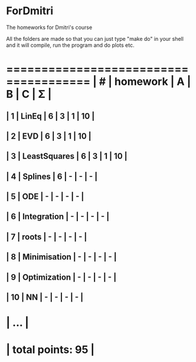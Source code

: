 # ForDmitri
The homeworks for Dmitri's course

All the folders are made so that you can just type "make do" in your shell and it will compile, run the program and do plots etc.


 ======================================
| #  | homework      | A | B | C | Σ   |
 ======================================
| 1  | LinEq         | 6 | 3 | 1 | 10  |
---------------------------------------
| 2  | EVD           | 6 | 3 | 1 | 10  |
---------------------------------------
| 3  | LeastSquares  | 6 | 3 | 1 | 10  |
---------------------------------------
| 4  | Splines       | 6 | - | - |  -  |
---------------------------------------
| 5  | ODE           | - | - | - |  -  |
---------------------------------------
| 6  | Integration   | - | - | - |  -  |
---------------------------------------
| 7  | roots         | - | - | - |  -  |
---------------------------------------
| 8  | Minimisation  | - | - | - |  -  |
---------------------------------------
| 9  | Optimization  | - | - | - |  -  |
---------------------------------------
| 10  | NN           | - | - | - |  -  |
---------------------------------------
|              ...                     |
 ======================================
|                    total points: 95  |
 ======================================
